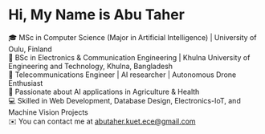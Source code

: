 # Hi, My Name is Abu Taher  
🎓 MSc in Computer Science (Major in Artificial Intelligence) | University of Oulu, Finland  
📡 BSc in Electronics & Communication Engineering | Khulna University of Engineering and Technology, Khulna, Bangladesh  
🚀 Telecommunications Engineer | AI researcher | Autonomous Drone Enthusiast  
🌱 Passionate about AI applications in Agriculture & Health  
💻 Skilled in Web Development, Database Design, Electronics-IoT, and Machine Vision Projects  
✉️ You can contact me at abutaher.kuet.ece@gmail.com


<!---
Abu-Taher-web/Abu-Taher-web is a ✨ special ✨ repository because its `README.md` (this file) appears on your GitHub profile.
You can click the Preview link to take a look at your changes.
--->
